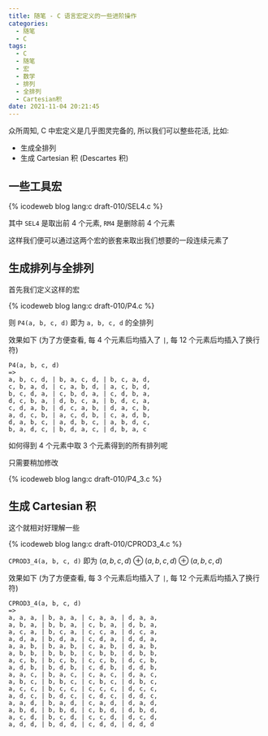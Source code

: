 ```yaml
---
title: 随笔 - C 语言宏定义的一些进阶操作
categories:
  - 随笔
  - C
tags:
  - C
  - 随笔
  - 宏
  - 数学
  - 排列
  - 全排列
  - Cartesian积
date: 2021-11-04 20:21:45
---
```


众所周知, C 中宏定义是几乎图灵完备的, 所以我们可以整些花活, 比如:

- 生成全排列
- 生成 Cartesian 积 (Descartes 积)

<!-- more -->

## 一些工具宏

{% icodeweb blog lang:c draft-010/SEL4.c %}

其中 `SEL4` 是取出前 4 个元素, `RM4` 是删除前 4 个元素

这样我们便可以通过这两个宏的嵌套来取出我们想要的一段连续元素了

## 生成排列与全排列

首先我们定义这样的宏

{% icodeweb blog lang:c draft-010/P4.c %}

则 `P4(a, b, c, d)` 即为 `a, b, c, d` 的全排列

效果如下 (为了方便查看, 每 4 个元素后均插入了 `|`, 每 12 个元素后均插入了换行符)

```text
P4(a, b, c, d)
=>
a, b, c, d, | b, a, c, d, | b, c, a, d,
c, b, a, d, | c, a, b, d, | a, c, b, d,
b, c, d, a, | c, b, d, a, | c, d, b, a,
d, c, b, a, | d, b, c, a, | b, d, c, a,
c, d, a, b, | d, c, a, b, | d, a, c, b,
a, d, c, b, | a, c, d, b, | c, a, d, b,
d, a, b, c, | a, d, b, c, | a, b, d, c,
b, a, d, c, | b, d, a, c, | d, b, a, c
```

如何得到 4 个元素中取 3 个元素得到的所有排列呢

只需要稍加修改

{% icodeweb blog lang:c draft-010/P4_3.c %}

## 生成 Cartesian 积

这个就相对好理解一些

{% icodeweb blog lang:c draft-010/CPROD3_4.c %}

`CPROD3_4(a, b, c, d)` 即为 $(a,b,c,d)\oplus(a,b,c,d)\oplus(a,b,c,d)$

效果如下 (为了方便查看, 每 3 个元素后均插入了 `|`, 每 12 个元素后均插入了换行符)

```text
CPROD3_4(a, b, c, d)
=>
a, a, a, | b, a, a, | c, a, a, | d, a, a,
a, b, a, | b, b, a, | c, b, a, | d, b, a,
a, c, a, | b, c, a, | c, c, a, | d, c, a,
a, d, a, | b, d, a, | c, d, a, | d, d, a,
a, a, b, | b, a, b, | c, a, b, | d, a, b,
a, b, b, | b, b, b, | c, b, b, | d, b, b,
a, c, b, | b, c, b, | c, c, b, | d, c, b,
a, d, b, | b, d, b, | c, d, b, | d, d, b,
a, a, c, | b, a, c, | c, a, c, | d, a, c,
a, b, c, | b, b, c, | c, b, c, | d, b, c,
a, c, c, | b, c, c, | c, c, c, | d, c, c,
a, d, c, | b, d, c, | c, d, c, | d, d, c,
a, a, d, | b, a, d, | c, a, d, | d, a, d,
a, b, d, | b, b, d, | c, b, d, | d, b, d,
a, c, d, | b, c, d, | c, c, d, | d, c, d,
a, d, d, | b, d, d, | c, d, d, | d, d, d
```
